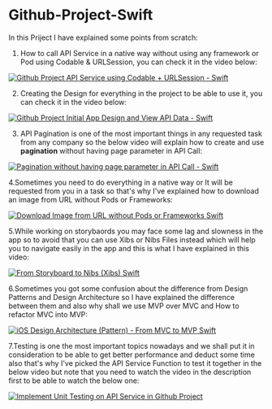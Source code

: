 # Github-Project-Swift
In this Priject I have explained some points from scratch:
1. How to call API Service in a native way without using any framework or Pod using Codable & URLSession, you can check it in the video below: 

[![Github Project API Service using Codable + URLSession - Swift](https://user-images.githubusercontent.com/26345314/154846403-30b940e7-6a8e-4090-9d4a-6e06e5e27190.png)](https://www.youtube.com/watch?v=CLwZxqJWm4A&list=PLcqMcXfu9uXOCmg8vKpFVHaxWLnujcakV&index=1&t=4s "Github Project API Service using Codable + URLSession - Swift")

2. Creating the Design for everything in the project to be able to use it, you can check it in the video below:  

[![Github Project Initial App Design and View API Data - Swift](https://user-images.githubusercontent.com/26345314/154846611-30a8cf03-af1c-4e33-9be9-c21fecfdb0c9.png)](https://www.youtube.com/watch?v=BwMDLRHNssE&list=PLcqMcXfu9uXOCmg8vKpFVHaxWLnujcakV&index=2&t=23s "Github Project Initial App Design and View API Data - Swift")

3. API Pagination is one of the most important things in any requested task from any company so the below video will explain how to create and use **pagination** without having page parameter in API Call:
 
[![Pagination without having page parameter in API Call - Swift](https://user-images.githubusercontent.com/26345314/154846849-134a6d39-30f1-4a8e-a6be-95dfc54d665c.png)](https://www.youtube.com/watch?v=yltir4oke5I&list=PLcqMcXfu9uXOCmg8vKpFVHaxWLnujcakV&index=3&t=14s "Pagination without having page parameter in API Call - Swift")

4.Sometimes you need to do everything in a native way or It will be requested from you in a task so that's why I've explained how to download an image from URL without Pods or Frameworks:

[![Download Image from URL without Pods or Frameworks Swift](https://user-images.githubusercontent.com/26345314/154847087-31d59f6f-3114-4e07-90cf-f17f59417c68.png)](https://www.youtube.com/watch?v=-lnZ1f4uPWE&list=PLcqMcXfu9uXOCmg8vKpFVHaxWLnujcakV&index=4 "Download Image from URL without Pods or Frameworks Swift")

5.While working on storybaords you may face some lag and slowness in the app so to avoid that you can use Xibs or Nibs Files instead which will help you to navigate easily in the app and this is what I have explained in this video:

[![From Storyboard to Nibs (Xibs) Swift](https://user-images.githubusercontent.com/26345314/154847722-7054d10d-19f0-430d-a665-97ccdf4db4d1.png)](https://www.youtube.com/watch?v=q4HInmbsDkw&list=PLcqMcXfu9uXOCmg8vKpFVHaxWLnujcakV&index=5&t=50s "From Storyboard to Nibs (Xibs) Swift")

6.Sometimes you got some confusion about the difference from Design Patterns and Design Architecture so I have explained the difference between them and also why shall we use MVP over MVC and How to refactor MVC into MVP:

[![iOS Design Architecture (Pattern) - From MVC to MVP Swift](https://user-images.githubusercontent.com/26345314/154847087-31d59f6f-3114-4e07-90cf-f17f59417c68.png)](https://www.youtube.com/watch?v=OyHEpByT4XU&list=PLcqMcXfu9uXOCmg8vKpFVHaxWLnujcakV&index=6&t=1s "iOS Design Architecture (Pattern) - From MVC to MVP Swift")

7.Testing is one the most important topics nowadays and we shall put it in consideration to be able to get better performance and deduct some time also that's why I've picked the API Service Function to test it together in the below video but note that you need to watch the video in the description first to be able to watch the below one:

[![Implement Unit Testing on API Service in Github Project](https://user-images.githubusercontent.com/26345314/154848205-89a49625-0195-4bff-bbbc-810a0c934978.png)](https://www.youtube.com/watch?v=QP4yL01tAoc "Implement Unit Testing on API Service in Github Project")
